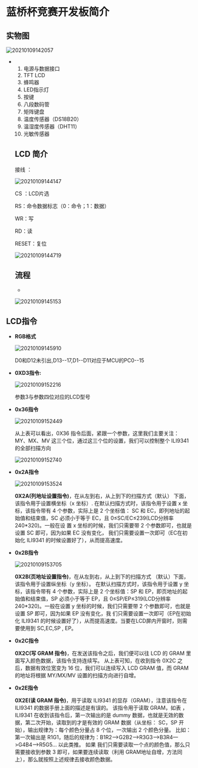 # 蓝桥杯竞赛开发板简介

## 实物图

![20210109142057](C:%5CUsers%5Cdell%5CDesktop%5C%E4%B8%B4%E6%97%B6%E5%9B%BE%E7%89%87%E5%AD%98%E6%94%BE%5C20210109142057.png)



- 1. 电源与数据接口
  2. TFT LCD
  3. 蜂鸣器
  4. LED指示灯
  5. 按键
  6. 八段数码管
  7. 矩阵键盘
  8. 温度传感器（DS18B20）
  9. 温湿度传感器（DHT11）
  10. 光敏传感器

  

  

  ## LCD 简介

  接线 ：

  ![20210109144147](C:%5CUsers%5Cdell%5CDesktop%5C%E4%B8%B4%E6%97%B6%E5%9B%BE%E7%89%87%E5%AD%98%E6%94%BE%5C20210109144147.png)

  CS ：LCD片选

  RS：命令数据标志（0：命令；1：数据）

  WR：写

  RD：读

  RESET：复位

  ![20210109144719](C:%5CUsers%5Cdell%5CDesktop%5C%E4%B8%B4%E6%97%B6%E5%9B%BE%E7%89%87%E5%AD%98%E6%94%BE%5C20210109144719.png)

  

  ## 流程

  - 

  

  

  ![20210109145153](C:%5CUsers%5Cdell%5CDesktop%5C%E4%B8%B4%E6%97%B6%E5%9B%BE%E7%89%87%E5%AD%98%E6%94%BE%5C20210109145153.png)

  

  

## LCD指令

- **RGB格式**

  ![20210109145910](C:%5CUsers%5Cdell%5CDesktop%5C%E4%B8%B4%E6%97%B6%E5%9B%BE%E7%89%87%E5%AD%98%E6%94%BE%5C20210109145910.png)

  D0和D12未引出,D13--17,D1--D11对应于MCU的PC0--15

- **0XD3指令:**

  ![20210109152216](C:%5CUsers%5Cdell%5CDesktop%5C%E4%B8%B4%E6%97%B6%E5%9B%BE%E7%89%87%E5%AD%98%E6%94%BE%5C20210109152216.png)

  参数3与参数四位对应的LCD型号

- **0x36指令**

  ![20210109152449](C:%5CUsers%5Cdell%5CDesktop%5C%E4%B8%B4%E6%97%B6%E5%9B%BE%E7%89%87%E5%AD%98%E6%94%BE%5C20210109152449.png)

  从上表可以看出，0X36 指令后面，紧跟一个参数，这里我们主要关注：MY、MX、MV 这三个位，通过这三个位的设置，我们可以控制整个 ILI9341 的全部扫描方向

  ![20210109152740](C:%5CUsers%5Cdell%5CDesktop%5C%E4%B8%B4%E6%97%B6%E5%9B%BE%E7%89%87%E5%AD%98%E6%94%BE%5C20210109152740.png)

- **0x2A指令**

  ![20210109153524](C:%5CUsers%5Cdell%5CDesktop%5C%E4%B8%B4%E6%97%B6%E5%9B%BE%E7%89%87%E5%AD%98%E6%94%BE%5C20210109153524.png)

  **0X2A(列地址设置指令)**，在从左到右，从上到下的扫描方式（默认） 下面，该指令用于设置横坐标（x 坐标）.
  在默认扫描方式时，该指令用于设置 x 坐标，该指令带有 4 个参数，实际上是 2 个坐标值： SC 和 EC，即列地址的起始值和结束值，SC 必须小于等于 EC，且 0≤SC/EC≤239(LCD分辨率240*320)。一般在设 置 x 坐标的时候，我们只需要带 2 个参数即可，也就是设置 SC 即可，因为如果 EC 没有变化， 我们只需要设置一次即可（EC在初始化 ILI9341 的时候设置好了），从而提高速度。

- **0x2B指令**

  ![20210109153705](C:%5CUsers%5Cdell%5CDesktop%5C%E4%B8%B4%E6%97%B6%E5%9B%BE%E7%89%87%E5%AD%98%E6%94%BE%5C20210109153705.png)

  **0X2B(页地址设置指令)**，在从左到右，从上到下的扫描方式 （默认）下面，该指令用于设置纵坐标（y 坐标）。
  在默认扫描方式时，该指令用于设置 y 坐标，该指令带有 4 个参数，实际上是 2 个坐标值：SP 和 EP，即页地址的起始值和结束值，SP 必须小于等于 EP，且 0≤SP/EP≤319(LCD分辨率240*320)。一般在设置 y 坐标的时候，我们只需要带 2 个参数即可，也就是设置 SP 即可，因为如果 EP 没有变化，我 们只需要设置一次即可（EP在初始化 ILI9341 的时候设置好了），从而提高速度。当要在LCD屏内开窗时，则需要使用到 SC,EC,SP , EP。

- **0x2C指令**

  **0X2C(写 GRAM 指令)**，在发送该指令之后，我们便可以往 LCD 的 GRAM 里面写入颜色数据，该指令支持连续写。
  从上表可知，在收到指令 0X2C 之后，数据有效位宽变为 16 位，我们可以连续写入 LCD GRAM 值，而 GRAM 的地址将根据 MY/MX/MV 设置的扫描方向进行自增。

- **0x2E指令**

  **0X2E(读 GRAM 指令)**，用于读取 ILI9341 的显存（GRAM），注意该指令在 ILI9341 的数据手册上面的描述是有误的。
  该指令用于读取 GRAM，如表 ，ILI9341 在收到该指令后，第一次输出的是 dummy 数据，也就是无效的数据，第二次开始，读取到的才是有效的 GRAM 数据（从坐标： SC，SP 开始），输出规律为：每个颜色分量占 8 个位，一次输出 2 个颜色分量。
  比如：第一次输出是 R1G1，随后的规律为：B1R2—>G2B2—>R3G3—>B3R4—>G4B4—>R5G5… 以此类推。
  如果 我们只需要读取一个点的颜色值，那么只需要接收到参数 3 即可，如果要连续读取（利用 GRAM地址自增，方法同上），那么就按照上述规律去接收颜色数据。

  

  

  

  

  

  

  

  

  

  

  